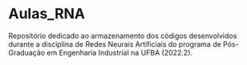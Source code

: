 # Aulas_RNA
Repositório dedicado ao armazenamento dos códigos desenvolvidos durante a disciplina de Redes Neurais Artificiais do programa de Pós- Graduação em Engenharia Industrial na UFBA (2022.2).
